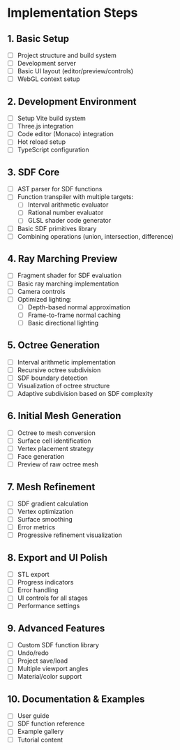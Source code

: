 # Implementation Steps

## 1. Basic Setup
- [ ] Project structure and build system
- [ ] Development server
- [ ] Basic UI layout (editor/preview/controls)
- [ ] WebGL context setup

## 2. Development Environment
- [ ] Setup Vite build system
- [ ] Three.js integration
- [ ] Code editor (Monaco) integration
- [ ] Hot reload setup
- [ ] TypeScript configuration

## 3. SDF Core
- [ ] AST parser for SDF functions
- [ ] Function transpiler with multiple targets:
  - [ ] Interval arithmetic evaluator
  - [ ] Rational number evaluator
  - [ ] GLSL shader code generator
- [ ] Basic SDF primitives library
- [ ] Combining operations (union, intersection, difference)

## 4. Ray Marching Preview
- [ ] Fragment shader for SDF evaluation
- [ ] Basic ray marching implementation
- [ ] Camera controls
- [ ] Optimized lighting:
  - [ ] Depth-based normal approximation
  - [ ] Frame-to-frame normal caching
  - [ ] Basic directional lighting

## 5. Octree Generation
- [ ] Interval arithmetic implementation
- [ ] Recursive octree subdivision
- [ ] SDF boundary detection
- [ ] Visualization of octree structure
- [ ] Adaptive subdivision based on SDF complexity

## 6. Initial Mesh Generation
- [ ] Octree to mesh conversion
- [ ] Surface cell identification
- [ ] Vertex placement strategy
- [ ] Face generation
- [ ] Preview of raw octree mesh

## 7. Mesh Refinement
- [ ] SDF gradient calculation
- [ ] Vertex optimization
- [ ] Surface smoothing
- [ ] Error metrics
- [ ] Progressive refinement visualization

## 8. Export and UI Polish
- [ ] STL export
- [ ] Progress indicators
- [ ] Error handling
- [ ] UI controls for all stages
- [ ] Performance settings

## 9. Advanced Features
- [ ] Custom SDF function library
- [ ] Undo/redo
- [ ] Project save/load
- [ ] Multiple viewport angles
- [ ] Material/color support

## 10. Documentation & Examples
- [ ] User guide
- [ ] SDF function reference
- [ ] Example gallery
- [ ] Tutorial content
